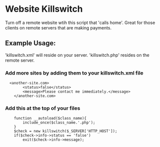 # Website Killswitch

Turn off a remote website wtih this script that 'calls home'.  Great for those clients on remote servers that are making payments.


## Example Usage:

'killswitch.xml' will reside on your server.  'killswitch.php' resides on the remote server.

### Add more sites by adding them to your killswitch.xml file
```
  <another-site.com>
		<status>false</status>
		<message>Please contact me immediately.</message>
	</another-site.com>
```

### Add this at the top of your files
```
	function __autoload($class_name){
        include_once($class_name.'.php');
    }
	$check = new killswitch($_SERVER['HTTP_HOST']);
	if($check->info->status == 'false')
		exit($check->info->message);
```
